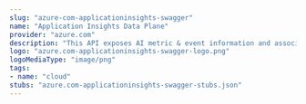 ```yaml
---
slug: "azure-com-applicationinsights-swagger"
name: "Application Insights Data Plane"
provider: "azure.com"
description: "This API exposes AI metric & event information and associated metadata"
logo: "azure.com-applicationinsights-swagger-logo.png"
logoMediaType: "image/png"
tags:
- name: "cloud"
stubs: "azure.com-applicationinsights-swagger-stubs.json"
---
```

